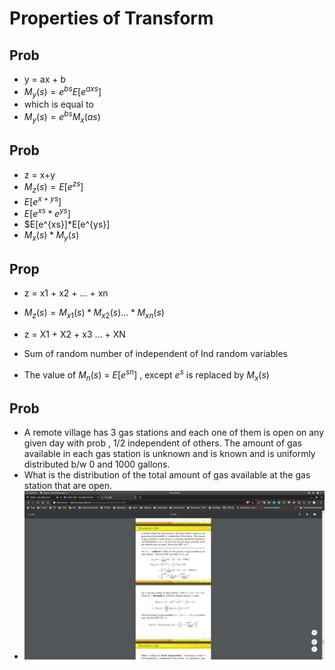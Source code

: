 # Properties of Transform
## Prob
- y = ax + b
- $M_y(s) = e^{bs}E[e^{axs}]$
- which is equal to
- $M_y(s) = e^{bs}M_x(as)$

## Prob
- z = x+y
 - $M_z(s) = E[e^{zs}]$
 - $E[e^{x+ys}]$
 - $E[e^{xs} * e^{ys}]$
 - $E[e^{xs}]*E[e^{ys}]
 - $M_x(s)*M_y(s)$

## Prop
- z = x1 + x2 + ... + xn
 - $M_z(s) = M_{x1}(s) * M_{x2}(s) ... * M_{xn}(s)$

- z = X1 + X2 + x3 ... + XN
 - Sum of random number of independent of Ind random variables
 - The value of $M_n(s)$ = $E[e^{sn}]$ , except $e^{s}$ is replaced by $M_x(s)$

## Prob
- A remote village has 3 gas stations and each one of them is open on any given day with prob , 1/2 independent of others. The amount of gas available in each gas station is unknown and is known and is uniformly distributed b/w 0 and 1000 gallons.
- What is the distribution of the total amount of gas available at the gas station that are open.
- ![sol](sol.jpg)